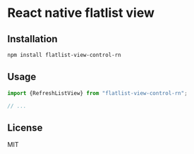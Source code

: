 # React native flatlist view

## Installation

```sh
npm install flatlist-view-control-rn
```

## Usage

```js
import {RefreshListView} from "flatlist-view-control-rn";

// ...


```



## License

MIT
